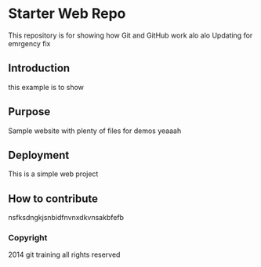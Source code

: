 # Starter Web Repo

This repository is for showing how Git and GitHub work alo alo 
Updating for emrgency fix

## Introduction 

this example is to show 

## Purpose

Sample website with plenty of files for demos yeaaah 

## Deployment 
This is a simple web project 

## How to contribute 
nsfksdngkjsnbidfnvnxdkvnsakbfefb

### Copyright 
2014 git training all rights reserved 